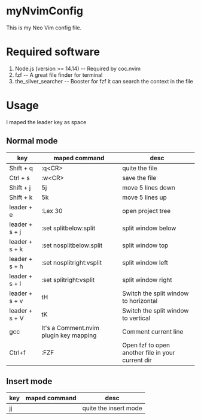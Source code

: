 # myNvimConfig

This is my Neo Vim config file.

# Required software

1. Node.js (version >= 14.14) -- Required by coc.nvim
2. fzf                        -- A great file finder for terminal
3. the_silver_searcher        -- Booster for fzf it can search the context in the file 

# Usage
I maped the leader key as space 
## Normal mode
| key            | maped command                          | desc                                              |
|----------------|----------------------------------------|---------------------------------------------------|
| Shift + q      | :q\<CR>                                | quite the file                                    |
| Ctrl + s       | :w\<CR>                                | save the file                                     |
| Shift + j      | 5j                                     | move 5 lines down                                 |
| Shift + k      | 5k                                     | move 5 lines up                                   |
| leader + e     | :Lex 30<cr>                            | open project tree                                 |
| leader + s + j | :set splitbelow<CR>:split<CR>          | split window below                                |
| leader + s + k | :set nosplitbelow<CR>:split<CR>        | split window top                                  |
| leader + s + h | :set nosplitright<CR>:vsplit<CR>       | split window left                                 |
| leader + s + l | :set splitright<CR>:vsplit<CR>         | split window right                                |
| leader + s + v | <C-w>t<C-w>H                           | Switch the split window to horizontal             |
| leader + s + V | <C-w>t<C-w>K                           | Switch the split window to vertical               |
| gcc            | It's a Comment.nvim plugin key mapping | Comment current line                              |
| Ctrl+f         | :FZF                                   | Open fzf to open another file in your current dir |

## Insert mode
| key | maped command | desc                  |
|-----|---------------|-----------------------|
| jj  | <ESC>         | quite the insert mode |
